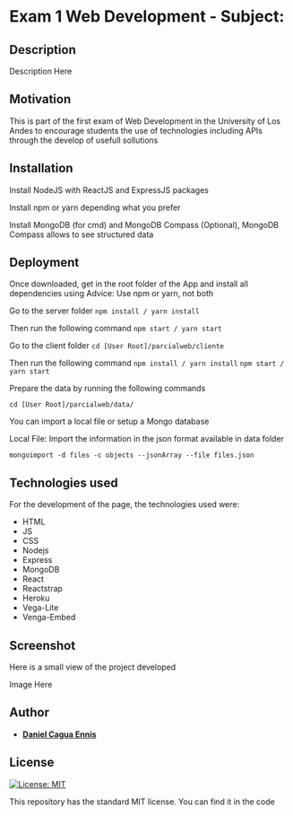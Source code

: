 # Exam 1 Web Development - Subject: 

## Description
Description Here

## Motivation
This is part of the first exam of Web Development in the University of Los Andes to encourage students the use of technologies including APIs through the develop of usefull sollutions 

## Installation
Install NodeJS with ReactJS and ExpressJS packages

Install npm or yarn depending what you prefer

Install MongoDB (for cmd) and MongoDB Compass (Optional), MongoDB Compass allows to see structured data

## Deployment
Once downloaded, get in the root folder of the App and install all dependencies using
Advice: Use npm or yarn, not both

Go to the server folder
`
npm install / yarn install
`

Then run the following command
`
npm start / yarn start
`

Go to the client folder
`
cd [User Root]/parcialweb/cliente
`

Then run the following command
`
npm install / yarn install
`
`
npm start / yarn start
`

Prepare the data by running the following commands

`
cd [User Root]/parcialweb/data/
`

You can import a local file or setup a Mongo database

Local File:
Import the information in the json format available in data folder

`
mongoimport -d files -c objects --jsonArray --file files.json
`


## Technologies used
For the development of the page, the technologies used were:
- HTML
- JS
- CSS
- Nodejs
- Express
- MongoDB
- React
- Reactstrap
- Heroku
- Vega-Lite
- Venga-Embed

## Screenshot 
Here is a small view of the project developed

Image Here

## Author
* [__Daniel Cagua Ennis__](https://github.com/dcagua10)

## License
[![License: MIT](https://img.shields.io/badge/License-MIT-yellow.svg)](https://opensource.org/licenses/MIT)

This repository has the standard MIT license. You can find it in the code